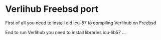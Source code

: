 # Verlihub Freebsd port

First of all you need to install old icu-57 to compiling Verlihub on Freebsd

End to run Verlihub you need to install libraries icu-lib57 ...
